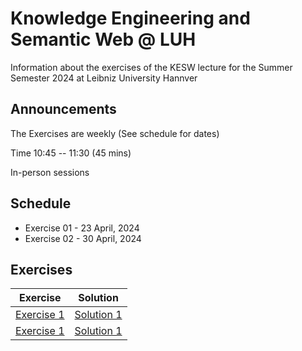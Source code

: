 # Knowledge Engineering and Semantic Web @ LUH
Information about the exercises of the KESW lecture for the Summer Semester 2024 at Leibniz University Hannver

## Announcements
The Exercises are weekly (See schedule for dates)

Time 10:45 -- 11:30 (45 mins)

In-person sessions

## Schedule
- Exercise 01 - 23 April, 2024
- Exercise 02 - 30 April, 2024

## Exercises

| Exercise | Solution |
|:--------:|:--------:|
|[Exercise 1](https://tibhannover.github.io/luh-kesw-2024/Exercises/Exercise01.pdf) | [Solution 1](https://tibhannover.github.io/luh-kesw-2024/Exercises/Solutions01.pdf)|
|[Exercise 1](https://tibhannover.github.io/luh-kesw-2024/Exercises/Exercise02.pdf) | [Solution 1](#)|
